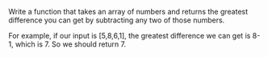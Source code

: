 Write a function that takes an array of numbers and returns the greatest
difference you can get by subtracting any two of those numbers.

For example, if our input is [5,8,6,1], the greatest difference we can get is
8-1, which is 7. So we should return 7.
